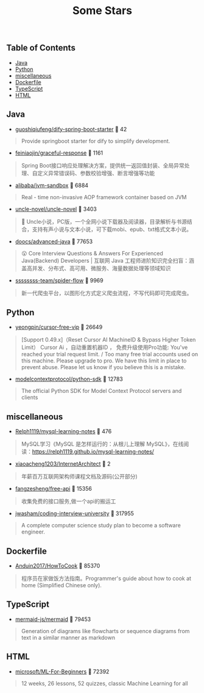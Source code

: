 <div align="center">

# Some Stars

<img src="https://cdn.jsdelivr.net/gh/eryajf/tu@main/img/image_20240420_214408.gif" width="800"  height="3">

</div><br>

## Table of Contents

*   [Java](#java)
*   [Python](#python)
*   [miscellaneous](#miscellaneous)
*   [Dockerfile](#dockerfile)
*   [TypeScript](#typescript)
*   [HTML](#html)

## Java

*   [guoshiqiufeng/dify-spring-boot-starter](https://github.com/guoshiqiufeng/dify-spring-boot-starter) 🌟 42

> Provide springboot starter for dify to simplify development.

*   [feiniaojin/graceful-response](https://github.com/feiniaojin/graceful-response) 🌟 1161

> Spring Boot接口响应处理解决方案，提供统一返回值封装、全局异常处理、自定义异常错误码、参数校验增强、断言增强等功能

*   [alibaba/jvm-sandbox](https://github.com/alibaba/jvm-sandbox) 🌟 6884

> Real - time non-invasive AOP framework container based on JVM

*   [uncle-novel/uncle-novel](https://github.com/uncle-novel/uncle-novel) 🌟 3403

> 📖 Uncle小说，PC版，一个全网小说下载器及阅读器，目录解析与书源结合，支持有声小说与文本小说，可下载mobi、epub、txt格式文本小说。

*   [doocs/advanced-java](https://github.com/doocs/advanced-java) 🌟 77653

> 😮 Core Interview Questions & Answers For Experienced Java(Backend) Developers | 互联网 Java 工程师进阶知识完全扫盲：涵盖高并发、分布式、高可用、微服务、海量数据处理等领域知识

*   [ssssssss-team/spider-flow](https://github.com/ssssssss-team/spider-flow) 🌟 9969

> 新一代爬虫平台，以图形化方式定义爬虫流程，不写代码即可完成爬虫。

## Python

*   [yeongpin/cursor-free-vip](https://github.com/yeongpin/cursor-free-vip) 🌟 26649

> \[Support 0.49.x]（Reset Cursor AI MachineID & Bypass Higher Token Limit） Cursor Ai ，自动重置机器ID ， 免费升级使用Pro功能: You've reached your trial request limit. / Too many free trial accounts used on this machine. Please upgrade to pro. We have this limit in place to prevent abuse. Please let us know if you believe this is a mistake.

*   [modelcontextprotocol/python-sdk](https://github.com/modelcontextprotocol/python-sdk) 🌟 12783

> The official Python SDK for Model Context Protocol servers and clients

## miscellaneous

*   [Relph1119/mysql-learning-notes](https://github.com/Relph1119/mysql-learning-notes) 🌟 476

> MySQL学习《MySQL 是怎样运行的：从根儿上理解 MySQL》，在线阅读：https://relph1119.github.io/mysql-learning-notes/

*   [xiaoacheng1203/InternetArchitect](https://github.com/xiaoacheng1203/InternetArchitect) 🌟 2

> 年薪百万互联网架构师课程文档及源码(公开部分)

*   [fangzesheng/free-api](https://github.com/fangzesheng/free-api) 🌟 15356

> 收集免费的接口服务,做一个api的搬运工

*   [jwasham/coding-interview-university](https://github.com/jwasham/coding-interview-university) 🌟 317955

> A complete computer science study plan to become a software engineer.

## Dockerfile

*   [Anduin2017/HowToCook](https://github.com/Anduin2017/HowToCook) 🌟 85370

> 程序员在家做饭方法指南。Programmer's guide about how to cook at home (Simplified Chinese only).

## TypeScript

*   [mermaid-js/mermaid](https://github.com/mermaid-js/mermaid) 🌟 79453

> Generation of diagrams like flowcharts or sequence diagrams from text in a similar manner as markdown

## HTML

*   [microsoft/ML-For-Beginners](https://github.com/microsoft/ML-For-Beginners) 🌟 72392

> 12 weeks, 26 lessons, 52 quizzes, classic Machine Learning for all
